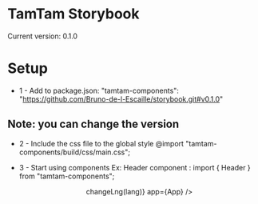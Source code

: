 # TamTam Storybook

Current version: 0.1.0

# Setup

- 1 - Add to package.json:
  "tamtam-components": "https://github.com/Bruno-de-l-Escaille/storybook.git#v0.1.0"

## Note: you can change the version

- 2 - Include the css file to the global style
  @import "tamtam-components/build/css/main.css";

- 3 - Start using components
  Ex: Header component :
  import { Header } from "tamtam-components";

  <Header
    auth={{ navCommunity: null, user: null, }}
    lng={lng}
    onLanguageChange={(lang) => changeLng(lang)}
    app={App} />
